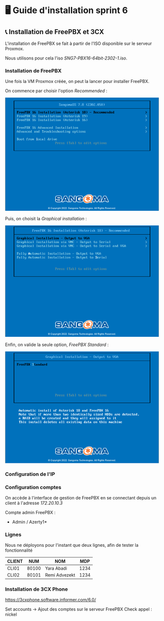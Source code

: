 # 🖥️ Guide d'installation sprint 6

## 📞 Installation de FreePBX et 3CX

L'installation de FreePBX se fait à partir de l'ISO disponible sur le serveur Proxmox.

Nous utilisons pour cela l'iso _SNG7-PBX16-64bit-2302-1.iso_. 

### Installation de FreePBX

Une fois la VM Proxmox créée, on peut la lancer pour installer FreePBX.

On commence par choisir l'option _Recommended_ :

![FreePBX étape 1](Ressources/freePBX-01.png)

Puis, on choisit la _Graphical installation_ :

![FreePBX étape 2](Ressources/freePBX-02.png)

Enfin, on valide la seule option, _FreePBX Standard_ :

![FreePBX étape 3](Ressources/freePBX-03.png)

### Configuration de l'IP 

### Configuration comptes

On accède à l'interface de gestion de FreePBX en se connectant depuis un client à l'adresse _172.20.10.3_

Compte admin FreePBX :
 - Admin / Azerty1*


### Lignes

Nous ne déployons pour l'instant que deux lignes, afin de tester la fonctionnalité 

| CLIENT | NUM | NOM | MDP |
| ----- | ----- | ---------- | -------- |
| CLI01 | 80100 | Yara Abadi | 1234 
| CLI02 | 80101 | Remi Advezekt | 1234

### Installation de 3CX Phone

https://3cxphone.software.informer.com/6.0/

Set accounts -> Ajout des comptes sur le serveur FreePBX
Check appel : nickel

